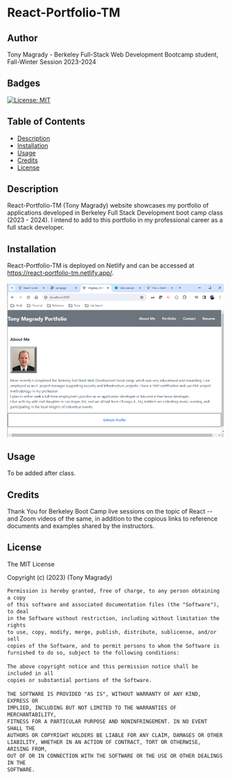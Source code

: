 # React-Portfolio-TM

## Author
Tony Magrady - Berkeley Full-Stack Web Development Bootcamp student, Fall-Winter Session 2023-2024

## Badges
[![License: MIT](https://img.shields.io/badge/License-MIT-yellow.svg)](https://opensource.org/licenses/MIT)

## Table of Contents

- [Description](#description)
- [Installation](#installation)
- [Usage](#usage)
- [Credits](#credits)
- [License](#license)

## Description

React-Portfolio-TM (Tony Magrady) website showcases my portfolio of applications developed in Berkeley Full Stack Development boot camp class (2023 - 2024). 
I intend to add to this portfolio in my professional career as a full stack developer. <br>
 
## Installation

React-Portfolio-TM is deployed on Netlify and can be accessed at https://react-portfolio-tm.netlify.app/. <br><br>
![React-Portfolio-TM](./src/assets/img/webapp.jpg)

## Usage

To be added after class.

## Credits

Thank You for Berkeley Boot Camp live sessions on the topic of React -- and Zoom videos of the same, in addition to the copious links to reference documents and examples shared by the instructors.

## License

The MIT License

Copyright (c) (2023) (Tony Magrady)

    Permission is hereby granted, free of charge, to any person obtaining a copy
    of this software and associated documentation files (the "Software"), to deal
    in the Software without restriction, including without limitation the rights
    to use, copy, modify, merge, publish, distribute, sublicense, and/or sell
    copies of the Software, and to permit persons to whom the Software is
    furnished to do so, subject to the following conditions:
    
    The above copyright notice and this permission notice shall be included in all
    copies or substantial portions of the Software.
    
    THE SOFTWARE IS PROVIDED "AS IS", WITHOUT WARRANTY OF ANY KIND, EXPRESS OR
    IMPLIED, INCLUDING BUT NOT LIMITED TO THE WARRANTIES OF MERCHANTABILITY,
    FITNESS FOR A PARTICULAR PURPOSE AND NONINFRINGEMENT. IN NO EVENT SHALL THE
    AUTHORS OR COPYRIGHT HOLDERS BE LIABLE FOR ANY CLAIM, DAMAGES OR OTHER
    LIABILITY, WHETHER IN AN ACTION OF CONTRACT, TORT OR OTHERWISE, ARISING FROM,
    OUT OF OR IN CONNECTION WITH THE SOFTWARE OR THE USE OR OTHER DEALINGS IN THE
    SOFTWARE.